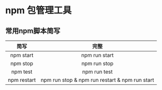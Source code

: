 # npm 包管理工具
## 常用npm脚本简写
|简写|完整|
|:---:|:---:|
|npm start|npm run start|
|npm stop|npm run stop|
|npm test|npm run test|
|npm restart|npm run stop & npm run restart & npm run start|
